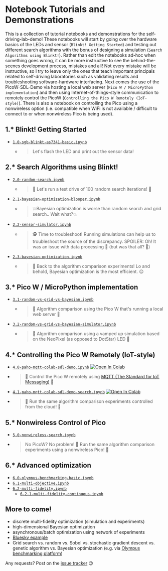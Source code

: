 # Notebook Tutorials and Demonstrations

This is a collection of tutorial notebooks and demonstrations for the
self-driving-lab-demo! These notebooks will start by going over the hardware basics of the LEDs and
sensor (`Blinkt! Getting Started`) and testing out different search algorithms with the bonus of
designing a simulation (`Search Algorithms using Blinkt!`). Rather than edit the notebooks ad-hoc when
something goes wrong, it can be more instructive to see the behind-the-scenes
development process, mistakes and all! Not every mistake will be instructive, so I try
to leave only the ones that teach important principals related to self-driving
laboratories such as validating results and troubleshooting software-hardware
interfacing. Next comes the use of the PicoW-SDL-Demo via hosting a local web server (`Pico W / MicroPython implementation`) and
then using Internet-of-things-style communication to remotely control the PicoW
(`Controlling the Pico W Remotely (IoT-style)`). There is also a notebook on controlling
the Pico using a nonwireless option (i.e. compatible when WiFi is not available /
difficult to connect to or when nonwireless Pico is being used).

## 1.* Blinkt! Getting Started

- [`1.0-sgb-blinkt-as7341-basic.ipynb`](1.0-sgb-blinkt-as7341-basic.ipynb)
  - > Let's flash the LED and print out the sensor data!

## 2.* Search Algorithms using Blinkt!

- [`2.0-random-search.ipynb`](2.0-random-search.ipynb)
  - > 🚗 Let's run a test drive of 100 random search iterations! 🚗
- [`2.1-bayesian-optimization-blooper.ipynb`](2.1-bayesian-optimization-blooper.ipynb)
   - > 💥Bayesian optimization is worse than random search and grid search.. Wait what?💥
- [`2.2-sensor-simulator.ipynb`](2.2-sensor-simulator.ipynb)
  - > 🕵️ Time to troubleshoot! Running simulations can help us to troubleshoot the source
    > of the discrepancy. SPOILER: Oh! It was an issue with data processing 🤦 (but was that
    > all? 🤨)
- [`2.3-bayesian-optimization.ipynb`](2.3-bayesian-optimization.ipynb)
  - > 🔁 Back to the algorithm comparison experiments! Lo and behold, Bayesian
    > optimization is the most efficient. 😌

## 3.* Pico W / MicroPython implementation
- [`3.1-random-vs-grid-vs-bayesian.ipynb`](3.1-random-vs-grid-vs-bayesian.ipynb)
  - > 🥑 Algorithm comparison using the Pico W that's running a local web server 🥑
- [`3.2-random-vs-grid-vs-bayesian-simulator.ipynb`](3.2-random-vs-grid-vs-bayesian-simulator.ipynb)
  - > 🥑 Algorithm comparison using a vamped up simulation based on the NeoPixel
    > (as opposed to DotStar) LED 🥑

## 4.* Controlling the Pico W Remotely (IoT-style)
  - [`4.0-paho-mqtt-colab-sdl-demo.ipynb`](4.0-paho-mqtt-colab-sdl-demo.ipynb) [![Open In Colab](https://colab.research.google.com/assets/colab-badge.svg)](https://colab.research.google.com/github/sparks-baird/self-driving-lab-demo/blob/main/notebooks/4.0-paho-mqtt-colab-sdl-demo.ipynb)
  - > 📡 Control the Pico W remotely using [MQTT (The Standard for IoT Messaging)](https://mqtt.org/) 📡
  - [`4.1-paho-mqtt-colab-sdl-demo-search.ipynb`](4.1-paho-mqtt-colab-sdl-demo-search.ipynb) [![Open In Colab](https://colab.research.google.com/assets/colab-badge.svg)](https://colab.research.google.com/github/sparks-baird/self-driving-lab-demo/blob/main/notebooks/4.1-paho-mqtt-colab-sdl-demo-search.ipynb)
  - > 🔁 Run the same algorithm comparison experiments controlled from the cloud! 🔁

## 5.* Nonwireless Control of Pico
  - [`5.0-nonwireless-search.ipynb`](5.0-nonwireless-search.ipynb)
  - > No PicoW? No problem! 🤖 Run the same algorithm comparison experiments using a nonwireless Pico! 🤖
  
## 6.* Advanced optimization
  - [`6.0-olympus-benchmarking-basic.ipynb`](6.0-olympus-benchmarking-basic.ipynb)
  - [`6.1-multi-objective.ipynb`](6.1-multi-objective.ipynb)
  - [`6.2-multi-fidelity.ipynb`](6.2-multi-fidelity.ipynb)
    - [`6.2.1-multi-fidelity-continuous.ipynb`](6.2.1-multi-fidelity-continuous.ipynb)

## More to come!

- discrete multi-fidelity optimization (simulation and experiments)
- high-dimensional Bayesian optimization
- asynchronous/batch optimization using network of experiments
- [Bluesky example](https://github.com/bluesky/bluesky)
- Grid search vs. random vs. Sobol vs. stochastic gradient descent vs. genetic algorithm
  vs. Bayesian optimization (e.g. via [Olympus benchmarking platform](https://github.com/aspuru-guzik-group/olympus))

Any requests? Post on the [issue
tracker](https://github.com/sparks-baird/self-driving-lab-demo/issues?q=is%3Aissue+is%3Aopen+sort%3Aupdated-desc)
😉
